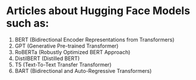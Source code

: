 # Articles about Hugging Face Models such as:

1. BERT (Bidirectional Encoder Representations from Transformers)
2. GPT (Generative Pre-trained Transformer)
3. RoBERTa (Robustly Optimized BERT Approach)
4. DistilBERT (Distilled BERT)
5. T5 (Text-To-Text Transfer Transformer)
6. BART (Bidirectional and Auto-Regressive Transformers)